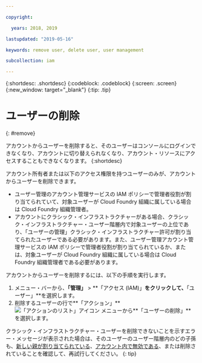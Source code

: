 ```yaml
---

copyright:

  years: 2018, 2019

lastupdated: "2019-05-16"

keywords: remove user, delete user, user management

subcollection: iam

---
```


{:shortdesc: .shortdesc}
{:codeblock: .codeblock}
{:screen: .screen}
{:new_window: target="_blank"}
{:tip: .tip}

# ユーザーの削除
{: #remove}

アカウントからユーザーを削除すると、そのユーザーはコンソールにログインできなくなり、アカウントに切り替えられなくなり、アカウント・リソースにアクセスすることもできなくなります。
{:shortdesc}

アカウント所有者または以下のアクセス権限を持つユーザーのみが、アカウントからユーザーを削除できます。

* ユーザー管理のアカウント管理サービスの IAM ポリシーで管理者役割が割り当てられていて、対象ユーザーが Cloud Foundry 組織に属している場合は Cloud Foundry 組織管理者。
* アカウントにクラシック・インフラストラクチャーがある場合、クラシック・インフラストラクチャー・ユーザー階層内で対象ユーザーの上位であり、「ユーザーの管理」クラシック・インフラストラクチャー許可が割り当てられたユーザーである必要があります。また、ユーザー管理アカウント管理サービスの IAM ポリシーで管理者役割が割り当てられているか、または、対象ユーザーが Cloud Foundry 組織に属している場合は Cloud Foundry 組織管理者である必要があります。

アカウントからユーザーを削除するには、以下の手順を実行します。

1. メニュー・バーから、**「管理」** &gt; **「アクセス (IAM)」**をクリックして、**「ユーザー」**を選択します。
2. 削除するユーザーの行で**「アクション」** ![「アクションのリスト」アイコン](../icons/action-menu-icon.svg) メニューから**「ユーザーの削除」**を選択します。

クラシック・インフラストラクチャー・ユーザーを削除できないことを示すエラー・メッセージが表示された場合は、そのユーザーのユーザー階層内のどの子孫も、[新しい親が割り当てられている](/docs/iam?topic=iam-update-parent)、[アカウント内で無効である](/docs/iam?topic=iam-status)、または削除されていることを確認して、再試行してください。
{: tip}
